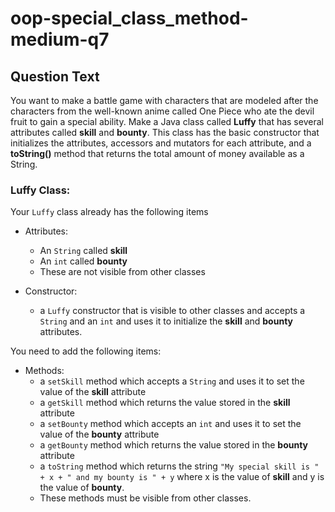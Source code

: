 # oop-special_class_method-medium-q7

## Question Text

You want to make a battle game with characters that are modeled after the characters from the well-known anime called
One Piece who ate the devil fruit to gain a special ability. Make a Java class called **Luffy** that has several
attributes called  **skill** and **bounty**. This class has the basic constructor that initializes the attributes,
accessors and mutators for each attribute, and a **toString()** method that returns the total amount of money available
as a String.

### Luffy Class:

Your `Luffy` class already has the following items

- Attributes:
    - An `String` called **skill**
    - An `int` called **bounty**
    - These are not visible from other classes

- Constructor:
    - a `Luffy` constructor that is visible to other classes and accepts a `String` and an `int` and uses it to
      initialize the **skill** and **bounty** attributes.

You need to add the following items:

- Methods:
    - a `setSkill` method which accepts a `String` and uses it to set the value of the **skill** attribute
    - a `getSkill` method which returns the value stored in the **skill** attribute
    - a `setBounty` method which accepts an `int` and uses it to set the value of the **bounty** attribute
    - a `getBounty` method which returns the value stored in the **bounty** attribute
    - a `toString` method which returns the string `"My special skill is " + x + " and my bounty is " + y` where x is
      the value of **skill** and y is the value of **bounty**.
    - These methods must be visible from other classes.